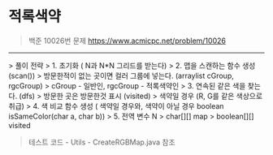 적록색약
===============
> 백준 10026번 문제
> https://www.acmicpc.net/problem/10026

<hr/>
> 풀이 전략
> 1. 초기화 ( N과 N*N 그리드를 받는다)
> 2. 맵을 스캔하는 함수 생성 (scan())
>     방문한적이 없는 곳이면 컬러 그룹에 넣는다. (arraylist cGroup, rgcGroup)
>     cGroup - 일반인, rgcGroup - 적록색약인
> 3. 연속된 같은 색을 찾는다. (dfs)
>     방문한 곳은 방문한것 표시 (visited)
>     색약일 경우 (R, G를 같은 색상으로 취급)
> 4. 색 비교 함수 생성 ( 색약일 경우와, 색약이 아닐 경우 boolean isSameColor(char a, char b))
> 5. 전역 변수 N
>    char[][] map
>    boolean[][] visited

> 테스트 코드 - Utils - CreateRGBMap.java 참조

